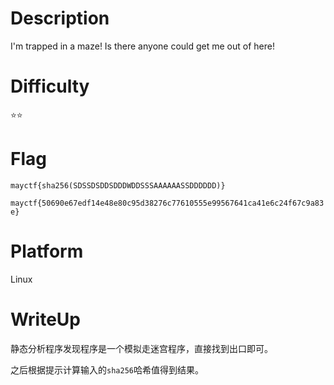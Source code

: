 # Description
I'm trapped in a maze! Is there anyone could get me out of here!

# Difficulty
⭐⭐

# Flag
`mayctf{sha256(SDSSDSDDSDDDWDDSSSAAAAAASSDDDDDD)}`

`mayctf{50690e67edf14e48e80c95d38276c77610555e99567641ca41e6c24f67c9a83e}`

# Platform
Linux

# WriteUp
静态分析程序发现程序是一个模拟走迷宫程序，直接找到出口即可。

之后根据提示计算输入的`sha256`哈希值得到结果。
